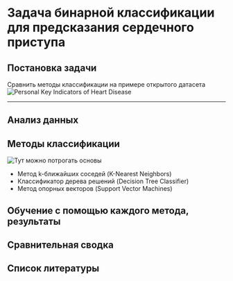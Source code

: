 # Задача бинарной классификации для предсказания сердечного приступа

## Постановка задачи
Сравнить методы классификации на примере открытого датасета ![Personal Key Indicators of Heart Disease](https://www.kaggle.com/datasets/kamilpytlak/personal-key-indicators-of-heart-disease)

___

## Анализ данных

## Методы классификации 

![Тут можно потрогать основы](https://tproger.ru/translations/scikit-learn-in-python/)

- Метод k-ближайших соседей (K-Nearest Neighbors)
- Классификатор дерева решений (Decision Tree Classifier)
- Метод опорных векторов (Support Vector Machines)

## Обучение с помощью каждого метода, результаты

## Сравнительная сводка 

## Список литературы 
